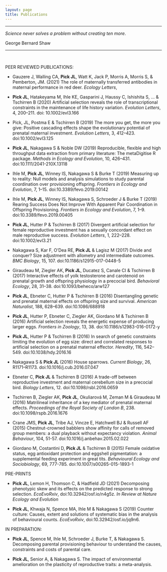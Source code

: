 ```yaml
---
layout: page
title: Publications
---
```



---

*Science never solves a problem without creating ten more*.

George Bernard Shaw

---

<br />

PEER REVIEWED PUBLICATIONS:

* Gauzere J, Walling CA, **Pick JL**, Watt K, Jack P, Morris A, Morris S, & Pemberton, JM. (2021) The role of maternally transferred antibodies in maternal performance in red deer. *Ecology Letters*, 

* **Pick JL**, Hatakeyama M, Ihle KE, Gasparini J, Haussy C, Ishishita S, ... & Tschirren B (2020) Artificial selection reveals the role of transcriptional constraints in the maintenance of life history variation. *Evolution Letters*, 4, 200–211. doi: 10.1002/evl3.166

* Pick, JL, Postma E & Tschirren B (2019) The more you get, the more you give: Positive cascading effects shape the evolutionary potential of prenatal maternal investment. *Evolution Letters*, 3, 412–423. doi:10.1002/evl3.125

* **Pick JL**, Nakagawa S & Noble DW (2019) Reproducible, flexible and high throughput data extraction from primary literature: The metaDigitise R package. *Methods in Ecology and Evolution*, 10, 426–431. doi:10.1111/2041-210X.13118

* Ihle M, **Pick JL**, Winney IS, Nakagawa S & Burke T (2019) Measuring up to reality: Null models and analysis simulations to study parental coordination over provisioning offspring. *Frontiers in Ecology and Evolution*, 7, 1–15. doi:10.3389/fevo.2019.00142

* Ihle M, **Pick JL**, Winney IS, Nakagawa S, Schroeder J & Burke T (2019) Rearing Success Does Not Improve With Apparent Pair Coordination in Offspring Provisioning. *Frontiers in Ecology and Evolution*, 7, 1–9. doi:10.3389/fevo.2019.00405

* **Pick JL**, Hutter P & Tschirren B (2017) Divergent artificial selection for female reproductive investment has a sexually concordant effect on male reproductive success. *Evolution Letters*, 1, 222–228. doi:10.1002/evl3.21

* Nakagawa S, Kar F, O’Dea RE, **Pick JL** & Lagisz M (2017) Divide and conquer? Size adjustment with allometry and intermediate outcomes. *BMC Biology*, 15, 107. doi:10.1186/s12915-017-0448-5

* Giraudeau M, Ziegler AK, **Pick JL**, Ducatez S, Canale CI & Tschirren B (2017) Interactive effects of yolk testosterone and carotenoid on prenatal growth and offspring physiology in a precocial bird. *Behavioral Ecology*, 28, 31–38. doi:10.1093/beheco/arw127

* **Pick JL**, Ebneter C, Hutter P & Tschirren B (2016) Disentangling genetic and prenatal maternal effects on offspring size and survival. *American Naturalist*, 188, 628–639. doi:10.1086/688918

* **Pick JL**, Hutter P, Ebneter C, Ziegler AK, Giordano M & Tschirren B (2016) Artificial selection reveals the energetic expense of producing larger eggs. *Frontiers in Zoology*, 13, 38. doi:10.1186/s12983-016-0172-y

* **Pick JL**, Hutter P & Tschirren B (2016) In search of genetic constraints limiting the evolution of egg size: direct and correlated responses to artificial selection on a prenatal maternal effector. *Heredity*, 116, 542–549. doi:10.1038/hdy.2016.16

* Nakagawa S & **Pick JL** (2016) House sparrows. *Current Biology*, 26, R1171–R1173. doi:10.1016/j.cub.2016.07.047

* Ebneter C, **Pick JL** & Tschirren B (2016) A trade-off between reproductive investment and maternal cerebellum size in a precocial bird. *Biology Letters*, 12. doi:10.1098/rsbl.2016.0659

* Tschirren B, Ziegler AK, **Pick JL**, Okuliarová M, Zeman M & Giraudeau M (2016) Matrilineal inheritance of a key mediator of prenatal maternal effects. *Proceedings of the Royal Society of London B*, 238. doi:10.1098/rspb.2016.1676

* Crane JMS, **Pick JL**, Tribe AJ, Vincze E, Hatchwell BJ & Russell AF (2015) Chestnut-crowned babblers show affinity for calls of removed group members: a dual playback without expectancy violation. *Animal Behaviour*, 104, 51-57. doi:10.1016/j.anbehav.2015.02.022

* Giordano M, Costantini D, **Pick JL** & Tschirren B (2015) Female oxidative status, egg antioxidant protection and eggshell pigmentation: a supplemental feeding experiment in great tits. *Behavioural Ecology and Sociobiology*, 69, 777-785. doi:10.1007/s00265-015-1893-1


PRE-PRINTS

* **Pick JL**, Lemon H, Thomson C, & Hadfield JD (2021) Decomposing phenotypic skew and its effects on the predicted response to strong selection. *EcoEvoRxiv*, doi:10.32942/osf.io/n4g5z.  *In Review at Nature Ecology and Evolution*

* **Pick JL**, Khwaja N, Spence MA, Ihle M & Nakagawa S (2019) Counter culture: Causes, extent and solutions of systematic bias in the analysis of behavioural counts. *EcoEvoRxiv*, doi:10.32942/osf.io/jq9n6.


IN PREPARATION:

* **Pick JL**, Spence M, Ihle M, Schroeder J, Burke T, & Nakagawa S. Decomposing parental provisioning behaviour to understand the causes, constraints and costs of parental care. 

* **Pick JL**, Senior A, & Nakagawa S. The impact of environmental amelioration on the plasticity of reproductive traits: a meta-analysis.

